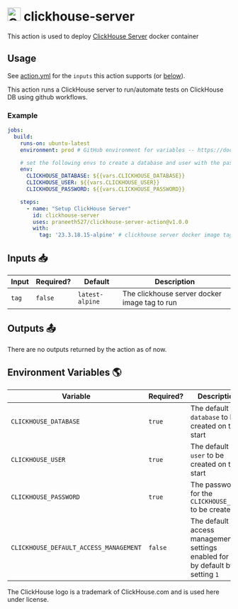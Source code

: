 # <img src="https://www.gravatar.com/avatar/3941f2791c0942c0d79402bd813e7278?s=120&r=g&d=404" alt="ClickHouse Server Action" width="30" height="30"> clickhouse-server

This action is used to deploy [ClickHouse Server](https://hub.docker.com/r/clickhouse/clickhouse-server) docker container

## Usage

See [action.yml](action.yml) for the `inputs` this action supports (or [below](#inputs-📥)).


This action runs a ClickHouse server to run/automate tests on ClickHouse DB using github workflows.

### Example

```yaml
jobs:
  build:
    runs-on: ubuntu-latest
    environment: prod # GitHub environment for variables -- https://docs.github.com/en/actions/deployment/targeting-different-environments/using-environments-for-deployment

    # set the following envs to create a database and user with the password provided
    env:
      CLICKHOUSE_DATABASE: ${{vars.CLICKHOUSE_DATABASE}}
      CLICKHOUSE_USER: ${{vars.CLICKHOUSE_USER}}
      CLICKHOUSE_PASSWORD: ${{vars.CLICKHOUSE_PASSWORD}}

    steps:
      - name: "Setup ClickHouse Server"
        id: clickhouse-server
        uses: praneeth527/clickhouse-server-action@v1.0.0
        with:
          tag: '23.3.18.15-alpine' # clickhouse server docker image tag -- https://hub.docker.com/r/clickhouse/clickhouse-server/tags
```

## Inputs 📥

| Input | Required? | Default          | Description                                                                                                                                                     |
| ----- |-----------|------------------|-----------------------------------------------------------------------------------------------------------------------------------------------------------------|
| `tag` | `false`   | `latest-alpine`  | The clickhouse server docker image tag to run |                                                                                                                  |

## Outputs 📤

There are no outputs returned by the action as of now.

## Environment Variables 🌎

| Variable                                | Required? | Description                                                                     |
|-----------------------------------------|-----------|---------------------------------------------------------------------------------|
| `CLICKHOUSE_DATABASE`                   | `true`    | The default `database` to be created on the start                               |
| `CLICKHOUSE_USER`                       | `true`    | The default `user` to be created on the start                                   |
| `CLICKHOUSE_PASSWORD`                   | `true`    | The password for the `CLICKHOUSE_USER` to be created                            |
| `CLICKHOUSE_DEFAULT_ACCESS_MANAGEMENT` | `false`    | The default access management settings enabled for you by default by setting `1` |



The ClickHouse logo is a trademark of ClickHouse.com and is used here under license.
